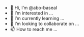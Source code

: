 - 👋 Hi, I’m @abo-baseal
- 👀 I’m interested in ...
- 🌱 I’m currently learning ...
- 💞️ I’m looking to collaborate on ...
- 📫 How to reach me ...

<!---
abo-baseal/abo-baseal is a ✨ special ✨ repository because its `README.md` (this file) appears on your GitHub profile.
You can click the Preview link to take a look at your changes.
--->
<meta property="fb:pages" content="376781545987474" />
